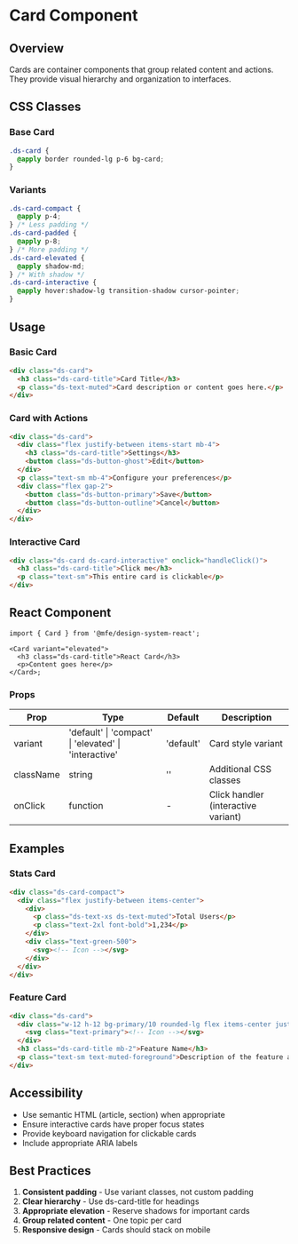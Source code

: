 # Card Component

## Overview

Cards are container components that group related content and actions. They provide visual hierarchy and organization to interfaces.

## CSS Classes

### Base Card

```css
.ds-card {
  @apply border rounded-lg p-6 bg-card;
}
```

### Variants

```css
.ds-card-compact {
  @apply p-4;
} /* Less padding */
.ds-card-padded {
  @apply p-8;
} /* More padding */
.ds-card-elevated {
  @apply shadow-md;
} /* With shadow */
.ds-card-interactive {
  @apply hover:shadow-lg transition-shadow cursor-pointer;
}
```

## Usage

### Basic Card

```html
<div class="ds-card">
  <h3 class="ds-card-title">Card Title</h3>
  <p class="ds-text-muted">Card description or content goes here.</p>
</div>
```

### Card with Actions

```html
<div class="ds-card">
  <div class="flex justify-between items-start mb-4">
    <h3 class="ds-card-title">Settings</h3>
    <button class="ds-button-ghost">Edit</button>
  </div>
  <p class="text-sm mb-4">Configure your preferences</p>
  <div class="flex gap-2">
    <button class="ds-button-primary">Save</button>
    <button class="ds-button-outline">Cancel</button>
  </div>
</div>
```

### Interactive Card

```html
<div class="ds-card ds-card-interactive" onclick="handleClick()">
  <h3 class="ds-card-title">Click me</h3>
  <p class="text-sm">This entire card is clickable</p>
</div>
```

## React Component

```tsx
import { Card } from '@mfe/design-system-react';

<Card variant="elevated">
  <h3 class="ds-card-title">React Card</h3>
  <p>Content goes here</p>
</Card>;
```

### Props

| Prop      | Type                                                  | Default   | Description                         |
| --------- | ----------------------------------------------------- | --------- | ----------------------------------- |
| variant   | 'default' \| 'compact' \| 'elevated' \| 'interactive' | 'default' | Card style variant                  |
| className | string                                                | ''        | Additional CSS classes              |
| onClick   | function                                              | -         | Click handler (interactive variant) |

## Examples

### Stats Card

```html
<div class="ds-card-compact">
  <div class="flex justify-between items-center">
    <div>
      <p class="ds-text-xs ds-text-muted">Total Users</p>
      <p class="text-2xl font-bold">1,234</p>
    </div>
    <div class="text-green-500">
      <svg><!-- Icon --></svg>
    </div>
  </div>
</div>
```

### Feature Card

```html
<div class="ds-card">
  <div class="w-12 h-12 bg-primary/10 rounded-lg flex items-center justify-center mb-4">
    <svg class="text-primary"><!-- Icon --></svg>
  </div>
  <h3 class="ds-card-title mb-2">Feature Name</h3>
  <p class="text-sm text-muted-foreground">Description of the feature and its benefits.</p>
</div>
```

## Accessibility

- Use semantic HTML (article, section) when appropriate
- Ensure interactive cards have proper focus states
- Provide keyboard navigation for clickable cards
- Include appropriate ARIA labels

## Best Practices

1. **Consistent padding** - Use variant classes, not custom padding
2. **Clear hierarchy** - Use ds-card-title for headings
3. **Appropriate elevation** - Reserve shadows for important cards
4. **Group related content** - One topic per card
5. **Responsive design** - Cards should stack on mobile
